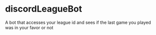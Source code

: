 # discordLeagueBot
A bot that accesses your league id and sees if the last game you played was in your favor or not
